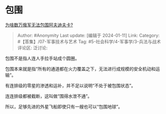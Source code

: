 # 包围
[为啥数万俄军无法包围阿夫迪夫卡?](https://www.zhihu.com/question/635080975/answer/3358075399)

> Author: #Anonymity
> Last update: [编辑于 2024-01-11]
> Link:
> Category: #【答集】/07-军事技术与艺术
> Tag: #5-社会科学/4-军事学/3-兵法与战术
> 评论区:
> 泛讨论:

包围不是指人连人手拉手站成个圆圈。

包围本来就是指“所有的通道都在火力覆盖之下，无法进行成规模的安全机动和运输”。

有连排级的零星的渗透和运补，并不足以说明“不处于被包围状态”。

连连排级都被截断，这叫做“围得水泄不通”。

所以，足够先进的外星飞船即使只有一艘也可以“包围地球”。
